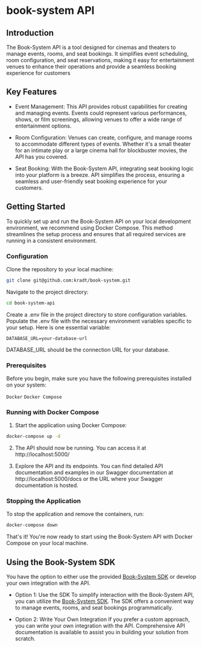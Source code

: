 # book-system API

## Introduction
The Book-System API is a tool designed for cinemas and theaters to manage events, rooms, and seat bookings. It simplifies event scheduling, room configuration, and seat reservations, making it easy for entertainment venues to enhance their operations and provide a seamless booking experience for customers

## Key Features
- Event Management: This API provides robust capabilities for creating and managing events. Events could represent various performances, shows, or film screenings, allowing venues to offer a wide range of entertainment options.

- Room Configuration: Venues can create, configure, and manage rooms to accommodate different types of events. Whether it's a small theater for an intimate play or a large cinema hall for blockbuster movies, the API has you covered.

- Seat Booking: With the Book-System API, integrating seat booking logic into your platform is a breeze. API simplifies the process, ensuring a seamless and user-friendly seat booking experience for your customers.

## Getting Started
To quickly set up and run the Book-System API on your local development environment, we recommend using Docker Compose. This method streamlines the setup process and ensures that all required services are running in a consistent environment.

### Configuration
Clone the repository to your local machine:

```bash
git clone git@github.com:kradt/book-system.git
```
Navigate to the project directory:

```bash
cd book-system-api
```
Create a .env file in the project directory to store configuration variables. Populate the .env file with the necessary environment variables specific to your setup. Here is one essential variable:

```
DATABASE_URL=your-database-url
```
DATABASE_URL should be the connection URL for your database.

### Prerequisites
Before you begin, make sure you have the following prerequisites installed on your system:

`Docker`
`Docker Compose`

### Running with Docker Compose
1. Start the application using Docker Compose:

```bash
docker-compose up -d
```
2. The API should now be running. You can access it at http://localhost:5000/

3. Explore the API and its endpoints. You can find detailed API documentation and examples in our Swagger documentation at http://localhost:5000/docs or the URL where your Swagger documentation is hosted.

### Stopping the Application
To stop the application and remove the containers, run:
```bash
docker-compose down
```

That's it! You're now ready to start using the Book-System API with Docker Compose on your local machine.

## Using the Book-System SDK

You have the option to either use the provided <a href="https://github.com/kradt/book-system-SDK" target='_blank'>Book-System SDK</a> or develop your own integration with the API.

- Option 1: Use the SDK
To simplify interaction with the Book-System API, you can utilize the <a href="https://github.com/kradt/book-system-SDK" target='_blank'>Book-System SDK</a>. The SDK offers a convenient way to manage events, rooms, and seat bookings programmatically.

- Option 2: Write Your Own Integration
If you prefer a custom approach, you can write your own integration with the API. Comprehensive API documentation is available to assist you in building your solution from scratch.


